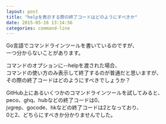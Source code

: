 ```yaml
---
layout: post
title: "helpを表示する際の終了コードはどのようにすべきか"
date: 2015-05-16 13:14:56
categories: command-line
---
```

<p>Go言語でコマンドラインツールを書いているのですが、<br>
一つ分からないことがあります。</p>

<p>コマンドのオプションに--helpを渡された場合、<br>
コマンドの使い方のみ表示して終了するのが普通だと思いますが、<br>
その際の終了コードはどのようにすべきでしょうか？</p>

<p>GitHub上にあるいくつかのコマンドラインツールを試してみると、<br>
peco、ghq、hubなどの終了コードは0、<br>
jvgrep、gocode、hkなどの終了コードは2となっており、<br>
0と2、どちらにすべきか分かりませんでした。</p>
